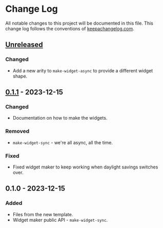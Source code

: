 # Change Log
All notable changes to this project will be documented in this file. This change log follows the conventions of [keepachangelog.com](http://keepachangelog.com/).

## [Unreleased]
### Changed
- Add a new arity to `make-widget-async` to provide a different widget shape.

## [0.1.1] - 2023-12-15
### Changed
- Documentation on how to make the widgets.

### Removed
- `make-widget-sync` - we're all async, all the time.

### Fixed
- Fixed widget maker to keep working when daylight savings switches over.

## 0.1.0 - 2023-12-15
### Added
- Files from the new template.
- Widget maker public API - `make-widget-sync`.

[Unreleased]: https://sourcehost.site/your-name/day7/compare/0.1.1...HEAD
[0.1.1]: https://sourcehost.site/your-name/day7/compare/0.1.0...0.1.1
